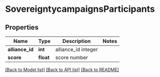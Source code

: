 # SovereigntycampaignsParticipants

## Properties
Name | Type | Description | Notes
------------ | ------------- | ------------- | -------------
**alliance_id** | **int** | alliance_id integer | 
**score** | **float** | score number | 

[[Back to Model list]](../README.md#documentation-for-models) [[Back to API list]](../README.md#documentation-for-api-endpoints) [[Back to README]](../README.md)


